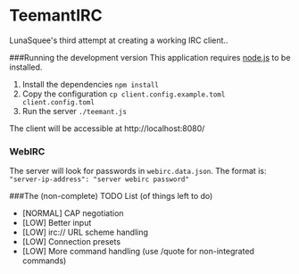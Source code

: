 # TeemantIRC
LunaSquee's third attempt at creating a working IRC client..

###Running the development version
This application requires [node.js](https://nodejs.org/) to be installed.

1. Install the dependencies `npm install`
2. Copy the configuration `cp client.config.example.toml client.config.toml`
3. Run the server `./teemant.js`

The client will be accessible at http://localhost:8080/

### WebIRC

The server will look for passwords in `webirc.data.json`. The format is: `"server-ip-address": "server webirc password"`

###The (non-complete) TODO List (of things left to do)

* [NORMAL] CAP negotiation
* [LOW] Better input
* [LOW] irc:// URL scheme handling
* [LOW] Connection presets
* [LOW] More command handling (use /quote for non-integrated commands)
